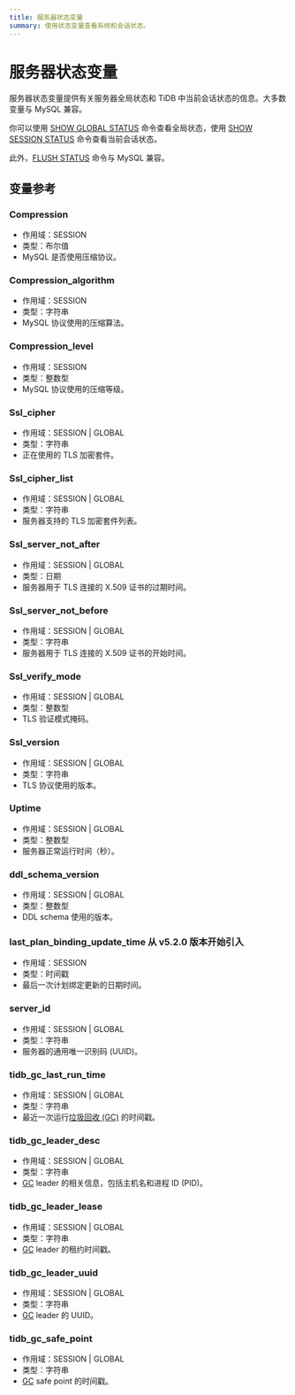 ```yaml
---
title: 服务器状态变量
summary: 使用状态变量查看系统和会话状态。
---
```


# 服务器状态变量

服务器状态变量提供有关服务器全局状态和 TiDB 中当前会话状态的信息。大多数变量与 MySQL 兼容。

你可以使用 [SHOW GLOBAL STATUS](/sql-statements/sql-statement-show-status.md) 命令查看全局状态，使用 [SHOW SESSION STATUS](/sql-statements/sql-statement-show-status.md) 命令查看当前会话状态。  

此外，[FLUSH STATUS](/sql-statements/sql-statement-flush-status.md) 命令与 MySQL 兼容。

## 变量参考

### Compression

- 作用域：SESSION
- 类型：布尔值
- MySQL 是否使用压缩协议。

### Compression_algorithm

- 作用域：SESSION
- 类型：字符串
- MySQL 协议使用的压缩算法。

### Compression_level

- 作用域：SESSION
- 类型：整数型
- MySQL 协议使用的压缩等级。

### Ssl_cipher

- 作用域：SESSION | GLOBAL
- 类型：字符串
- 正在使用的 TLS 加密套件。

### Ssl_cipher_list

- 作用域：SESSION | GLOBAL
- 类型：字符串
- 服务器支持的 TLS 加密套件列表。

### Ssl_server_not_after

- 作用域：SESSION | GLOBAL
- 类型：日期
- 服务器用于 TLS 连接的 X.509 证书的过期时间。

### Ssl_server_not_before

- 作用域：SESSION | GLOBAL
- 类型：字符串
- 服务器用于 TLS 连接的 X.509 证书的开始时间。

### Ssl_verify_mode

- 作用域：SESSION | GLOBAL
- 类型：整数型
- TLS 验证模式掩码。

### Ssl_version

- 作用域：SESSION | GLOBAL
- 类型：字符串
- TLS 协议使用的版本。

### Uptime

- 作用域：SESSION | GLOBAL
- 类型：整数型
- 服务器正常运行时间（秒）。

### ddl_schema_version

- 作用域：SESSION | GLOBAL
- 类型：整数型
- DDL schema 使用的版本。

### last_plan_binding_update_time <span class="version-mark">从 v5.2.0 版本开始引入</span>

- 作用域：SESSION
- 类型：时间戳
- 最后一次计划绑定更新的日期时间。

### server_id

- 作用域：SESSION | GLOBAL
- 类型：字符串
- 服务器的通用唯一识别码 (UUID)。

### tidb_gc_last_run_time

- 作用域：SESSION | GLOBAL
- 类型：字符串
- 最近一次运行[垃圾回收 (GC)](/garbage-collection-overview.md) 的时间戳。

### tidb_gc_leader_desc

- 作用域：SESSION | GLOBAL
- 类型：字符串
- [GC](/garbage-collection-overview.md) leader 的相关信息，包括主机名和进程 ID (PID)。

### tidb_gc_leader_lease

- 作用域：SESSION | GLOBAL
- 类型：字符串
- [GC](/garbage-collection-overview.md) leader 的租约时间戳。

### tidb_gc_leader_uuid

- 作用域：SESSION | GLOBAL
- 类型：字符串
- [GC](/garbage-collection-overview.md) leader 的 UUID。

### tidb_gc_safe_point

- 作用域：SESSION | GLOBAL
- 类型：字符串
- [GC](/garbage-collection-overview.md) safe point 的时间戳。
